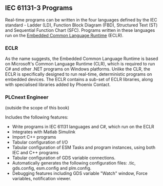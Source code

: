 ## IEC 61131-3 Programs

Real-time programs can be written in the four languages defined by the IEC standard - Ladder (LD), Function Block Diagram (FBD), Structured Text (ST) and Sequential Function Chart (SFC). Programs written in these languages run on the [Embedded Common Language Runtime][eclr-info] (ECLR).

### ECLR

As the name suggests, the Embedded Common Language Runtime is based on Microsoft's Common Language Runtime (CLR), which is required to run C# and other .NET programs on Windows platforms. Unlike the CLR, the ECLR is specifically designed to run real-time, deterministic programs on embedded devices. The ECLR contains a sub-set of ECLR libraries, along with specialised libraries added by Phoenix Contact.

### PLCnext Engineer

(outside the scope of this book)

Includes the following features:
- Write programs in IEC 61131 languages and C#, which run on the ECLR
- Integrates with Matlab Simulink
- Import C++ programs
- Tabular configuration of I/O
- Tabular configuration of ESM Tasks and program instances, using both IEC and C++ programs
- Tabular configuration of GDS variable connections.
- Automatically generates the following configuration files: .tic, gds.config, esm.config and plm.config.
- Debugging features including GDS variable "Watch" window, Force variables, notification viewer.

[eclr-info]: http://plcnext-infocenter.s3-website.eu-central-1.amazonaws.com/PLCnext_Technology_InfoCenter/PLCnext_Technology_InfoCenter/Programming/Csharp/eCLR_Programming_System.htm
